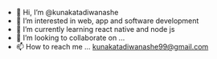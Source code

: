 - 👋 Hi, I’m @kunakatadiwanashe
- 👀 I’m interested in web, app and software development
- 🌱 I’m currently learning react native and node js
- 💞️ I’m looking to collaborate on ...
- 📫 How to reach me ... kunakatadiwanashe99@gmail.com

<!---
kunakatadiwanashe/kunakatadiwanashe is a ✨ special ✨ repository because its `README.md` (this file) appears on your GitHub profile.
You can click the Preview link to take a look at your changes.
--->

